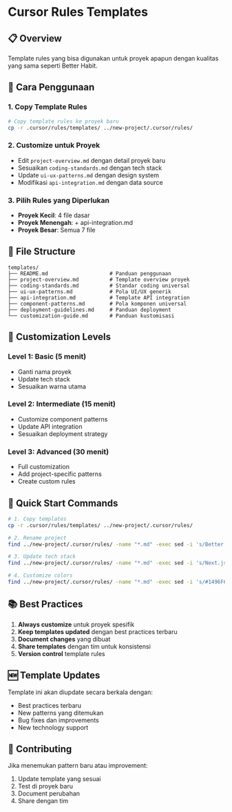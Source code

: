 # Cursor Rules Templates

## 📋 Overview
Template rules yang bisa digunakan untuk proyek apapun dengan kualitas yang sama seperti Better Habit.

## 🚀 Cara Penggunaan

### **1. Copy Template Rules**
```bash
# Copy template rules ke proyek baru
cp -r .cursor/rules/templates/ ../new-project/.cursor/rules/
```

### **2. Customize untuk Proyek**
- Edit `project-overview.md` dengan detail proyek baru
- Sesuaikan `coding-standards.md` dengan tech stack
- Update `ui-ux-patterns.md` dengan design system
- Modifikasi `api-integration.md` dengan data source

### **3. Pilih Rules yang Diperlukan**
- **Proyek Kecil**: 4 file dasar
- **Proyek Menengah**: + api-integration.md
- **Proyek Besar**: Semua 7 file

## 📁 File Structure
```
templates/
├── README.md                    # Panduan penggunaan
├── project-overview.md          # Template overview proyek
├── coding-standards.md          # Standar coding universal
├── ui-ux-patterns.md            # Pola UI/UX generik
├── api-integration.md           # Template API integration
├── component-patterns.md        # Pola komponen universal
├── deployment-guidelines.md     # Panduan deployment
└── customization-guide.md       # Panduan kustomisasi
```

## 🎨 Customization Levels

### **Level 1: Basic (5 menit)**
- Ganti nama proyek
- Update tech stack
- Sesuaikan warna utama

### **Level 2: Intermediate (15 menit)**
- Customize component patterns
- Update API integration
- Sesuaikan deployment strategy

### **Level 3: Advanced (30 menit)**
- Full customization
- Add project-specific patterns
- Create custom rules

## 🔧 Quick Start Commands

```bash
# 1. Copy templates
cp -r .cursor/rules/templates/ ../new-project/.cursor/rules/

# 2. Rename project
find ../new-project/.cursor/rules/ -name "*.md" -exec sed -i 's/Better Habbit/g' {} \;

# 3. Update tech stack
find ../new-project/.cursor/rules/ -name "*.md" -exec sed -i 's/Next.js 14g' {} \;

# 4. Customize colors
find ../new-project/.cursor/rules/ -name "*.md" -exec sed -i 's/#1496F6/g' {} \;
```

## 📚 Best Practices

1. **Always customize** untuk proyek spesifik
2. **Keep templates updated** dengan best practices terbaru
3. **Document changes** yang dibuat
4. **Share templates** dengan tim untuk konsistensi
5. **Version control** template rules

## 🆕 Template Updates

Template ini akan diupdate secara berkala dengan:
- Best practices terbaru
- New patterns yang ditemukan
- Bug fixes dan improvements
- New technology support

## 🤝 Contributing

Jika menemukan pattern baru atau improvement:
1. Update template yang sesuai
2. Test di proyek baru
3. Document perubahan
4. Share dengan tim

